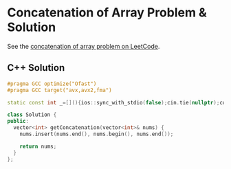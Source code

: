 # Concatenation of Array Problem & Solution

See the [concatenation of array problem on LeetCode](https://leetcode.com/problems/concatenation-of-array).

## C++ Solution

```cpp
#pragma GCC optimize("Ofast")
#pragma GCC target("avx,avx2,fma")

static const int _=[](){ios::sync_with_stdio(false);cin.tie(nullptr);cout.tie(nullptr);return 0;}();

class Solution {
public:
  vector<int> getConcatenation(vector<int>& nums) {
    nums.insert(nums.end(), nums.begin(), nums.end());

    return nums;
  }
};
```

